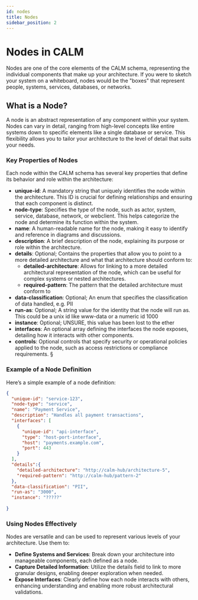 ```yaml
---
id: nodes
title: Nodes
sidebar_position: 2
---
```


# Nodes in CALM

Nodes are one of the core elements of the CALM schema, representing the individual components that make up your architecture. If you were to sketch your system on a whiteboard, nodes would be the "boxes" that represent people, systems, services, databases, or networks.

## What is a Node?

A node is an abstract representation of any component within your system. Nodes can vary in detail, ranging from high-level concepts like entire systems down to specific elements like a single database or service. This flexibility allows you to tailor your architecture to the level of detail that suits your needs.

### Key Properties of Nodes

Each node within the CALM schema has several key properties that define its behavior and role within the architecture:

- **unique-id**: A mandatory string that uniquely identifies the node within the architecture. This ID is crucial for defining relationships and ensuring that each component is distinct.
- **node-type**: Specifies the type of the node, such as actor, system, service, database, network, or webclient. This helps categorize the node and determine its function within the system.
- **name**: A human-readable name for the node, making it easy to identify and reference in diagrams and discussions.
- **description**: A brief description of the node, explaining its purpose or role within the architecture.
- **details**: Optional; Contains the properties that allow you to point to a more detailed architecture and what that architecture should conform to:
  - **detailed-architecture**: Allows for linking to a more detailed architectural representation of the node, which can be useful for complex systems or nested architectures.
  - **required-pattern**: The pattern that the detailed architecture must conform to
- **data-classification**: Optional; An enum that specifies the classification of data handled, e.g. PII
- **run-as**: Optional; A string value for the identity that the node will run as. This could be a unix id like www-data or a numeric id 1000
- **instance**: Optional; UNSURE, this value has been lost to the ether
- **interfaces**: An optional array defining the interfaces the node exposes, detailing how it interacts with other components.
- **controls**: Optional controls that specify security or operational policies applied to the node, such as access restrictions or compliance requirements.  §

### Example of a Node Definition

Here’s a simple example of a node definition:

```json
{
  "unique-id": "service-123",
  "node-type": "service",
  "name": "Payment Service",
  "description": "Handles all payment transactions",
  "interfaces": [
    {
      "unique-id": "api-interface",
      "type": "host-port-interface",
      "host": "payments.example.com",
      "port": 443
    }
  ],
  "details":{
    "detailed-architecture": "http://calm-hub/architecture-5",
    "required-pattern": "http://calm-hub/pattern-2"
  },
  "data-classification": "PII",
  "run-as": "3000",
  "instance": "?????"
  
}
```

### Using Nodes Effectively

Nodes are versatile and can be used to represent various levels of your architecture. Use them to:

- **Define Systems and Services**: Break down your architecture into manageable components, each defined as a node.
- **Capture Detailed Information**: Utilize the details field to link to more granular designs, enabling deeper exploration when needed.
- **Expose Interfaces**: Clearly define how each node interacts with others, enhancing understanding and enabling more robust architectural validations.
